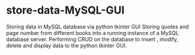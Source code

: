 # store-data-MySQL-GUI
Storing data in MySQL database via python tkinter GUI
Storing quotes and page number from different books into a running instance of a MySQL database server. Performing CRUD on the database to insert
, modify, delete and display data to the python tkinter GUI.
